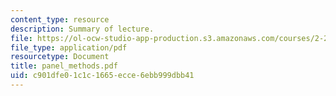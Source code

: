 ```yaml
---
content_type: resource
description: Summary of lecture.
file: https://ol-ocw-studio-app-production.s3.amazonaws.com/courses/2-29-numerical-marine-hydrodynamics-13-024-spring-2003/c901dfe01c1c1665ecce6ebb999dbb41_panel_methods.pdf
file_type: application/pdf
resourcetype: Document
title: panel_methods.pdf
uid: c901dfe0-1c1c-1665-ecce-6ebb999dbb41
---
```

